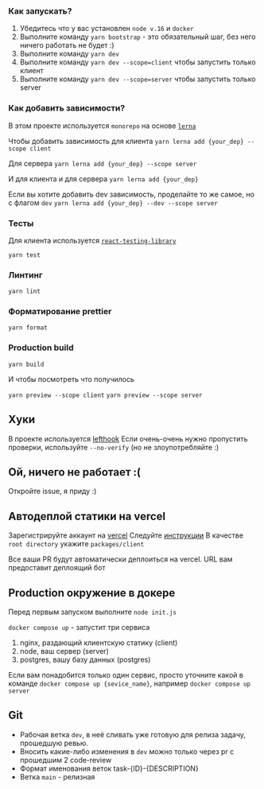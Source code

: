 ### Как запускать?

1. Убедитесь что у вас установлен `node v.16` и `docker`
2. Выполните команду `yarn bootstrap` - это обязательный шаг, без него ничего работать не будет :)
3. Выполните команду `yarn dev`
4. Выполните команду `yarn dev --scope=client` чтобы запустить только клиент
5. Выполните команду `yarn dev --scope=server` чтобы запустить только server


### Как добавить зависимости?
В этом проекте используется `monorepo` на основе [`lerna`](https://github.com/lerna/lerna)

Чтобы добавить зависимость для клиента
```yarn lerna add {your_dep} --scope client```

Для сервера
```yarn lerna add {your_dep} --scope server```

И для клиента и для сервера
```yarn lerna add {your_dep}```


Если вы хотите добавить dev зависимость, проделайте то же самое, но с флагом `dev`
```yarn lerna add {your_dep} --dev --scope server```


### Тесты

Для клиента используется [`react-testing-library`](https://testing-library.com/docs/react-testing-library/intro/)

```yarn test```

### Линтинг

```yarn lint```

### Форматирование prettier

```yarn format```

### Production build

```yarn build```

И чтобы посмотреть что получилось


`yarn preview --scope client`
`yarn preview --scope server`

## Хуки
В проекте используется [lefthook](https://github.com/evilmartians/lefthook)
Если очень-очень нужно пропустить проверки, используйте `--no-verify` (но не злоупотребляйте :)

## Ой, ничего не работает :(

Откройте issue, я приду :)

## Автодеплой статики на vercel
Зарегистрируйте аккаунт на [vercel](https://vercel.com/)
Следуйте [инструкции](https://vitejs.dev/guide/static-deploy.html#vercel-for-git)
В качестве `root directory` укажите `packages/client`

Все ваши PR будут автоматически деплоиться на vercel. URL вам предоставит деплоящий бот

## Production окружение в докере
Перед первым запуском выполните `node init.js`


`docker compose up` - запустит три сервиса
1. nginx, раздающий клиентскую статику (client)
2. node, ваш сервер (server)
3. postgres, вашу базу данных (postgres)

Если вам понадобится только один сервис, просто уточните какой в команде
`docker compose up {sevice_name}`, например `docker compose up server`

## Git
- Рабочая ветка `dev`, в неё сливать уже готовую для релиза задачу, прошедшую ревью.
- Вносить какие-либо изменения в `dev` можно только через pr с прошедшим 2 code-review
- Формат именования веток task-{ID}-{DESCRIPTION}
- Ветка `main` - релизная
